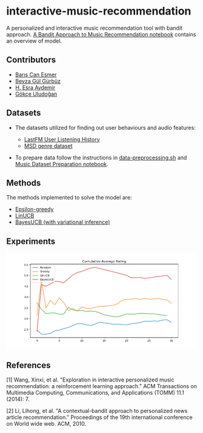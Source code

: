# interactive-music-recommendation

A personalized and interactive music recommendation tool with bandit approach. [A Bandit Approach to Music Recommendation notebook](https://github.com/gokceuludogan/interactive-music-recommendation/blob/master/A%20Bandit%20Approach%20to%20Music%20Recommendation.ipynb) contains an overview of model.  

## Contributors

* [Barış Can Esmer](https://github.com/barisesmer)
* [Beyza Gül Gürbüz](https://github.com/gurbuzbeyza)
* [H. Esra Aydemir](https://github.com/esra-aydemir)
* [Gökçe Uludoğan](https://github.com/gokceuludogan)

## Datasets 

* The datasets utilized for finding out user behaviours and audio features:

  * [LastFM User Listening History](https://www.dtic.upf.edu/~ocelma/MusicRecommendationDataset/lastfm-1K.html)
  * [MSD genre dataset](https://labrosa.ee.columbia.edu/millionsong/blog/11-2-28-deriving-genre-dataset) 

* To prepare data follow the instructions in [data-preprocessing.sh](https://github.com/gokceuludogan/interactive-music-recommendation/blob/master/data-preprocessing.sh) and [Music Dataset Preparation notebook](https://github.com/gokceuludogan/interactive-music-recommendation/blob/master/notebooks/Music%20Dataset%20Preparation.ipynb).

## Methods

The methods implemented to solve the model are: 

* [Epsilon-greedy](https://github.com/gokceuludogan/interactive-music-recommendation/blob/master/models/epsilon_greedy.py)
* [LinUCB](https://github.com/gokceuludogan/interactive-music-recommendation/blob/master/models/linucb.py)
* [BayesUCB (with variational inference)](https://github.com/gokceuludogan/interactive-music-recommendation/blob/master/models/bayesucb.py)

## Experiments 

![Cumulative Rating](output/all_cum_rating.png)

## References

[1] Wang, Xinxi, et al. "Exploration in interactive personalized music recommendation: a reinforcement learning approach." ACM Transactions on Multimedia Computing, Communications, and Applications (TOMM) 11.1 (2014): 7.

[2] Li, Lihong, et al. "A contextual-bandit approach to personalized news article recommendation." Proceedings of the 19th international conference on World wide web. ACM, 2010.
